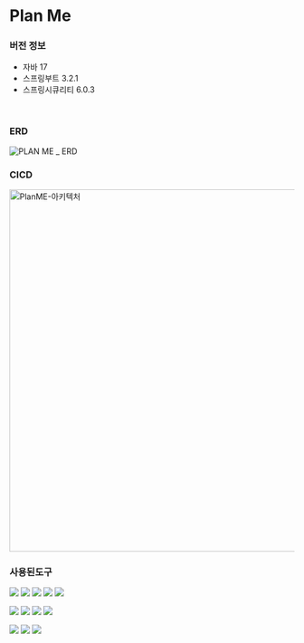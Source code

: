 # Plan Me


### 버전 정보
* 자바 17
* 스프링부트 3.2.1
* 스프링시큐리티 6.0.3
<br/>

### ERD
![PLAN ME _ ERD](https://github.com/J-neat/PlanMe-Spring/assets/115057370/68bb9d1f-5ae1-48f2-ad5b-302748c71ade)

### CICD 
<img width="640" alt="PlanME-아키텍처" src="https://github.com/J-neat/PlanMe-Spring/assets/115057370/48b8f0a1-578d-4928-958e-9ca7c7a8a435">


### 사용된도구
<p>
 <img src="https://img.shields.io/badge/Java-007396?style=flat-square&logo=Java&logoColor=white"/>
 <img src="https://img.shields.io/badge/Spring-6DB33F?style=flat-square&logo=Spring&logoColor=white"/>
 <img src="https://img.shields.io/badge/SpringBoot-6DB33F?style=flat-square&logo=springboot&logoColor=white"/>
 <img src="https://img.shields.io/badge/SpringSecurity-6DB33F?style=flat-square&logo=springsecurity&logoColor=white"/>
 <img src="https://img.shields.io/badge/MySQL-4479A1?style=flat-square&logo=MySQL&logoColor=white"/>
</p>
<p>
 <img src="https://img.shields.io/badge/Github Actions-2088FF?style=flat&logo=githubactions&logoColor=white"/>
 <img src="https://img.shields.io/badge/AWS EC2-FF9900?style=flat-square&logo=amazonec2&logoColor=white"/>
 <img src="https://img.shields.io/badge/AWS RDS-527FFF?style=flat-square&logo=amazonrds&logoColor=white"/>
 <img src="https://img.shields.io/badge/Amazon S3-569A31?style=flat&logo=amazons3&logoColor=white"/>
</p>
<p>
 <img src="https://img.shields.io/badge/Postman-FF6C37?style=flat-square&logo=Postman&logoColor=white"/>
 <img src="https://img.shields.io/badge/Intellij IDEA-000000?style=flat-square&logo=intellijidea&logoColor=white"/>
 <img src="https://img.shields.io/badge/Swagger-85EA2D?style=flat-square&logo=intellijidea&logoColor=white"/>

</p>

